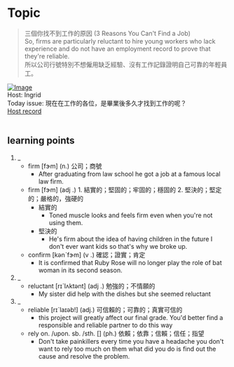 # Topic

> 三個你找不到工作的原因 (3 Reasons You Can't Find a Job) <br>
> So, firms are particularly reluctant to hire young workers who lack experience and do not have an employment record to prove that they're reliable. <br>
> 所以公司行號特別不想僱用缺乏經驗、沒有工作記錄證明自己可靠的年輕員工。 <br>

[![Image](https://cdn.voicetube.com/assets/thumbnails/IRb2wBVuX28.jpg)](https://www.youtube.com/embed/IRb2wBVuX28?rel=0&showinfo=0&cc_load_policy=0&controls=1&autoplay=1&iv_load_policy=3&playsinline=1&wmode=transparent&start=90&end=101&enablejsapi=1&origin=https://tw.voicetube.com&widgetid=1)<br>
Host: Ingrid
<br>Today issue: 現在在工作的各位，是畢業後多久才找到工作的呢？
<br>
[Host record](https://cdn.voicetube.com/tmp/everyday_records/2019581281466717/4362.mp3)
<br><br>
## learning points
1. _
	* firm [fɝm] (n.) 公司；商號
		- After graduating from law school he got a job at a famous local law firm.
	* firm [fɝm] (adj .) 1. 結實的；堅固的；牢固的；穩固的 2. 堅決的；堅定的；嚴格的，強硬的
		- 結實的
			+ Toned muscle looks and feels firm even when you're not using them.
		- 堅決的
			+ He's firm about the idea of having children in the future I don't ever want kids so that's why we broke up.
	* confirm  [kənˋfɝm] (v .) 確認；證實；肯定
		- It is confirmed that Ruby Rose will no longer play the role of bat woman in its second season.
2. _
	* reluctant  [rɪˋlʌktənt] (adj .) 勉強的；不情願的
		- My sister did help with the dishes but she seemed reluctant
3. _
	* reliable [rɪˋlaɪəb!] (adj.) 可信賴的；可靠的；真實可信的
		- this project will greatly affect our final grade. You'd better find a responsible and reliable partner to do this way
	* rely on. /upon. sb. /sth. [] (ph.) 依賴；依靠；信賴；信任；指望
		- Don't take painkillers every time you have a headache you don't want to rely too much on them what did you do is find out the cause and resolve the problem.
